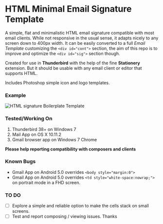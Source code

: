 # HTML Minimal Email Signature Template

A simple, flat and minimalistic HTML email signature compatible with most email clients. While not responsive in the usual sense, it adapts nicely to any screen down to 400px width. It can be easily converted to a full *Email Template* customizing the `<div id="cont">` section, the aim of this repo is to improve and optimize the `<div id="sig">` section though.

Created for use in **Thunderbird** with the help of the fine **Stationery** extension. But it should be usable with any email client or editor that supports HTML.

Includes Photoshop simple icon and logo templates.

### Example

![HTML signature Boilerplate Template](https://raw.githubusercontent.com/ioCreativo/HTML-Minimal-Email-Signature-Template/master/teaser.png "Raw image @ 1:1 Scale")

### Tested/Working On

1. Thunderbird 38+ on Windows 7
2. Mail App on OS X 10.11.2
3. Gmail browser app on Windows 7 Chrome

**Please help reporting compatibility with composers and clients**

### Known Bugs

- Gmail App on Android 5.0 overrides  `<body style="margin:0">` 
- Gmail App on Android 5.0 overrides  `<td style="white-space:nowrap;">` on portrait mode in a FHD screen.

### TO DO
- [ ] Explore a simple and reliable option to make the cells stack on small screens.
- [ ] Test and report composing / viewing issues. Thanks
